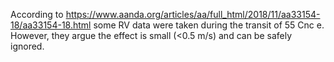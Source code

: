 According to https://www.aanda.org/articles/aa/full_html/2018/11/aa33154-18/aa33154-18.html
some RV data were taken during the transit of 55 Cnc e. However, they argue the effect is
small (<0.5 m/s) and can be safely ignored.